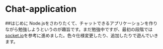 # Chat-application

##はじめに
Node.jsをさわりたくて、チャットできるアプリケーションを作りながら勉強しようというのが趣旨です。まだ勉強中ですが、最初の段階では[socket.io]("https://socket.io/chat")を参考に進めました。色々仕様変更したり、追加したりで遊んでいきます。
